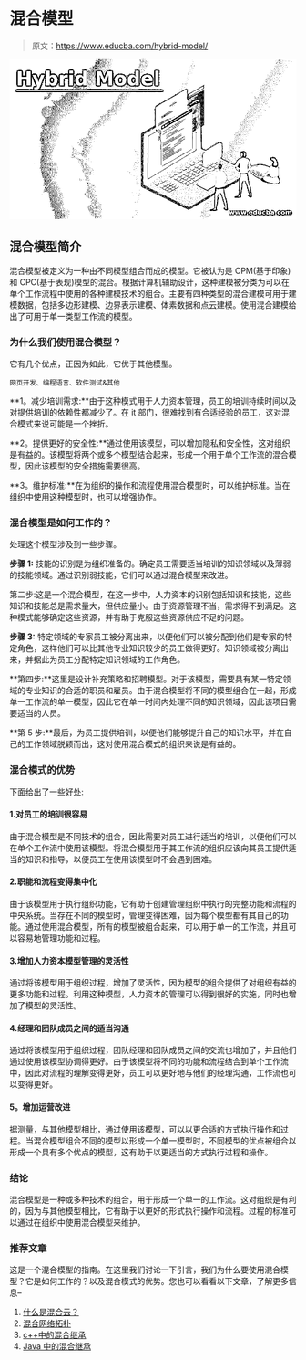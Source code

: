 # 混合模型

> 原文：<https://www.educba.com/hybrid-model/>

![Hybrid Model](img/6272962e214108ebd15afcd33f3777bc.png)



## 混合模型简介

混合模型被定义为一种由不同模型组合而成的模型。它被认为是 CPM(基于印象)和 CPC(基于表现)模型的混合。根据计算机辅助设计，这种建模被分类为可以在单个工作流程中使用的各种建模技术的组合。主要有四种类型的混合建模可用于建模数据，包括多边形建模、边界表示建模、体素数据和点云建模。使用混合建模给出了可用于单一类型工作流的模型。

### 为什么我们使用混合模型？

它有几个优点，正因为如此，它优于其他模型。

<small>网页开发、编程语言、软件测试&其他</small>

**1。减少培训需求:**由于这种模式用于人力资本管理，员工的培训持续时间以及对提供培训的依赖性都减少了。在 it 部门，很难找到有合适经验的员工，这对混合模式来说可能是一个挫折。

**2。提供更好的安全性:**通过使用该模型，可以增加隐私和安全性，这对组织是有益的。该模型将两个或多个模型结合起来，形成一个用于单个工作流的混合模型，因此该模型的安全措施需要很高。

**3。维护标准:**在为组织的操作和流程使用混合模型时，可以维护标准。当在组织中使用这种模型时，也可以增强协作。

### 混合模型是如何工作的？

处理这个模型涉及到一些步骤。

**步骤 1:** 技能的识别是为组织准备的。确定员工需要适当培训的知识领域以及薄弱的技能领域。通过识别弱技能，它们可以通过混合模型来改进。

第二步:这是一个混合模型，在这一步中，人力资本的识别包括知识和技能，这些知识和技能总是需求量大，但供应量小。由于资源管理不当，需求得不到满足。这种模式能够确定这些资源，并有助于克服这些资源供应不足的问题。

**步骤 3:** 特定领域的专家员工被分离出来，以便他们可以被分配到他们是专家的特定角色，这样他们可以比其他专业知识较少的员工做得更好。知识领域被分离出来，并据此为员工分配特定知识领域的工作角色。

**第四步:**这里是设计补充策略和招聘模型。对于该模型，需要具有某一特定领域的专业知识的合适的职员和雇员。由于混合模型将不同的模型组合在一起，形成单一工作流的单一模型，因此它在单一时间内处理不同的知识领域，因此该项目需要适当的人员。

**第 5 步:**最后，为员工提供培训，以便他们能够提升自己的知识水平，并在自己的工作领域脱颖而出，这对使用混合模式的组织来说是有益的。

### 混合模式的优势

下面给出了一些好处:

#### 1.对员工的培训很容易

由于混合模型是不同技术的组合，因此需要对员工进行适当的培训，以便他们可以在单个工作流中使用该模型。将混合模型用于其工作流的组织应该向其员工提供适当的知识和指导，以便员工在使用该模型时不会遇到困难。

#### 2.职能和流程变得集中化

由于该模型用于执行组织功能，它有助于创建管理组织中执行的完整功能和流程的中央系统。当存在不同的模型时，管理变得困难，因为每个模型都有其自己的功能。通过使用混合模型，所有的模型被组合起来，可以用于单一的工作流，并且可以容易地管理功能和过程。

#### 3.增加人力资本模型管理的灵活性

通过将该模型用于组织过程，增加了灵活性，因为模型的组合提供了对组织有益的更多功能和过程。利用这种模型，人力资本的管理可以得到很好的实施，同时也增加了模型的灵活性。

#### 4.经理和团队成员之间的适当沟通

通过将该模型用于组织过程，团队经理和团队成员之间的交流也增加了，并且他们通过使用该模型协调得更好。由于该模型将不同的功能和流程结合到单个工作流中，因此对流程的理解变得更好，员工可以更好地与他们的经理沟通，工作流也可以变得更好。

#### **5。增加运营改进**

据测量，与其他模型相比，通过使用该模型，可以以更合适的方式执行操作和过程。当混合模型组合不同的模型以形成一个单一模型时，不同模型的优点被组合以形成一个具有多个优点的模型，这有助于以更适当的方式执行过程和操作。

### 结论

混合模型是一种或多种技术的组合，用于形成一个单一的工作流。这对组织是有利的，因为与其他模型相比，它有助于以更好的形式执行操作和流程。过程的标准可以通过在组织中使用混合模型来维护。

### 推荐文章

这是一个混合模型的指南。在这里我们讨论一下引言，我们为什么要使用混合模型？它是如何工作的？以及混合模式的优势。您也可以看看以下文章，了解更多信息–

1.  [什么是混合云？](https://www.educba.com/what-is-hybrid-cloud/)
2.  [混合网络拓扑](https://www.educba.com/hybrid-network-topology/)
3.  [c++中的混合继承](https://www.educba.com/hybrid-inheritance-in-c-plus-plus/)
4.  [Java 中的混合继承](https://www.educba.com/hybrid-inheritance-in-java/)





